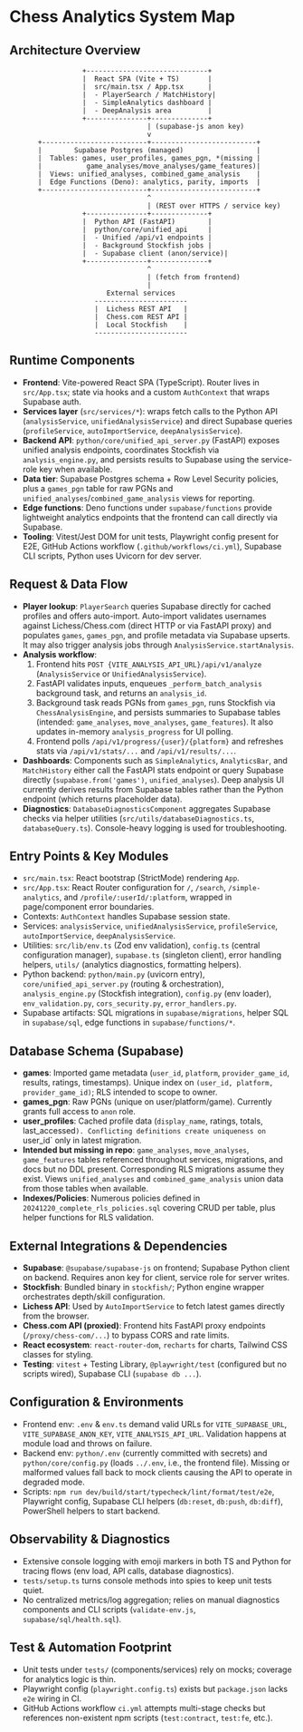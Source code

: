 # Chess Analytics System Map

## Architecture Overview
```
                  +------------------------------+
                  |  React SPA (Vite + TS)       |
                  |  src/main.tsx / App.tsx      |
                  |  - PlayerSearch / MatchHistory|
                  |  - SimpleAnalytics dashboard |
                  |  - DeepAnalysis area         |
                  +---------------+--------------+
                                  | (supabase-js anon key)
                                  v
       +--------------------------+--------------------------+
       |        Supabase Postgres (managed)                  |
       |  Tables: games, user_profiles, games_pgn, *(missing |
       |           game_analyses/move_analyses/game_features)|
       |  Views: unified_analyses, combined_game_analysis    |
       |  Edge Functions (Deno): analytics, parity, imports  |
       +--------------------------+--------------------------+
                                  ^
                                  | (REST over HTTPS / service key)
                  +---------------+--------------+
                  |  Python API (FastAPI)        |
                  |  python/core/unified_api     |
                  |  - Unified /api/v1 endpoints |
                  |  - Background Stockfish jobs |
                  |  - Supabase client (anon/service)|
                  +---------------+--------------+
                                  ^
                                  | (fetch from frontend)
                                  |
                        External services
                     -----------------------
                     |  Lichess REST API   |
                     |  Chess.com REST API |
                     |  Local Stockfish    |
                     -----------------------
```

## Runtime Components
- **Frontend**: Vite-powered React SPA (TypeScript). Router lives in `src/App.tsx`; state via hooks and a custom `AuthContext` that wraps Supabase auth.
- **Services layer** (`src/services/*`): wraps fetch calls to the Python API (`analysisService`, `unifiedAnalysisService`) and direct Supabase queries (`profileService`, `autoImportService`, `deepAnalysisService`).
- **Backend API**: `python/core/unified_api_server.py` (FastAPI) exposes unified analysis endpoints, coordinates Stockfish via `analysis_engine.py`, and persists results to Supabase using the service-role key when available.
- **Data tier**: Supabase Postgres schema + Row Level Security policies, plus a `games_pgn` table for raw PGNs and `unified_analyses`/`combined_game_analysis` views for reporting.
- **Edge functions**: Deno functions under `supabase/functions` provide lightweight analytics endpoints that the frontend can call directly via Supabase.
- **Tooling**: Vitest/Jest DOM for unit tests, Playwright config present for E2E, GitHub Actions workflow (`.github/workflows/ci.yml`), Supabase CLI scripts, Python uses Uvicorn for dev server.

## Request & Data Flow
- **Player lookup**: `PlayerSearch` queries Supabase directly for cached profiles and offers auto-import. Auto-import validates usernames against Lichess/Chess.com (direct HTTP or via FastAPI proxy) and populates `games`, `games_pgn`, and profile metadata via Supabase upserts. It may also trigger analysis jobs through `AnalysisService.startAnalysis`.
- **Analysis workflow**:
  1. Frontend hits `POST {VITE_ANALYSIS_API_URL}/api/v1/analyze` (`AnalysisService` or `UnifiedAnalysisService`).
  2. FastAPI validates inputs, enqueues `_perform_batch_analysis` background task, and returns an `analysis_id`.
  3. Background task reads PGNs from `games_pgn`, runs Stockfish via `ChessAnalysisEngine`, and persists summaries to Supabase tables (intended: `game_analyses`, `move_analyses`, `game_features`). It also updates in-memory `analysis_progress` for UI polling.
  4. Frontend polls `/api/v1/progress/{user}/{platform}` and refreshes stats via `/api/v1/stats/...` and `/api/v1/results/...`.
- **Dashboards**: Components such as `SimpleAnalytics`, `AnalyticsBar`, and `MatchHistory` either call the FastAPI stats endpoint or query Supabase directly (`supabase.from('games')`, `unified_analyses`). Deep analysis UI currently derives results from Supabase tables rather than the Python endpoint (which returns placeholder data).
- **Diagnostics**: `DatabaseDiagnosticsComponent` aggregates Supabase checks via helper utilities (`src/utils/databaseDiagnostics.ts`, `databaseQuery.ts`). Console-heavy logging is used for troubleshooting.

## Entry Points & Key Modules
- `src/main.tsx`: React bootstrap (StrictMode) rendering `App`.
- `src/App.tsx`: React Router configuration for `/`, `/search`, `/simple-analytics`, and `/profile/:userId/:platform`, wrapped in page/component error boundaries.
- Contexts: `AuthContext` handles Supabase session state.
- Services: `analysisService`, `unifiedAnalysisService`, `profileService`, `autoImportService`, `deepAnalysisService`.
- Utilities: `src/lib/env.ts` (Zod env validation), `config.ts` (central configuration manager), `supabase.ts` (singleton client), error handling helpers, `utils/` (analytics diagnostics, formatting helpers).
- Python backend: `python/main.py` (uvicorn entry), `core/unified_api_server.py` (routing & orchestration), `analysis_engine.py` (Stockfish integration), `config.py` (env loader), `env_validation.py`, `cors_security.py`, `error_handlers.py`.
- Supabase artifacts: SQL migrations in `supabase/migrations`, helper SQL in `supabase/sql`, edge functions in `supabase/functions/*`.

## Database Schema (Supabase)
- **games**: Imported game metadata (`user_id`, `platform`, `provider_game_id`, results, ratings, timestamps). Unique index on `(user_id, platform, provider_game_id)`; RLS intended to scope to owner.
- **games_pgn**: Raw PGNs (unique on user/platform/game). Currently grants full access to `anon` role.
- **user_profiles**: Cached profile data (`display_name`, ratings, totals, last_accessed`). Conflicting definitions create uniqueness on `user_id` only in latest migration.
- **Intended but missing in repo**: `game_analyses`, `move_analyses`, `game_features` tables referenced throughout services, migrations, and docs but no DDL present. Corresponding RLS migrations assume they exist. Views `unified_analyses` and `combined_game_analysis` union data from those tables when available.
- **Indexes/Policies**: Numerous policies defined in `20241220_complete_rls_policies.sql` covering CRUD per table, plus helper functions for RLS validation.

## External Integrations & Dependencies
- **Supabase**: `@supabase/supabase-js` on frontend; Supabase Python client on backend. Requires anon key for client, service role for server writes.
- **Stockfish**: Bundled binary in `stockfish/`; Python engine wrapper orchestrates depth/skill configuration.
- **Lichess API**: Used by `AutoImportService` to fetch latest games directly from the browser.
- **Chess.com API (proxied)**: Frontend hits FastAPI proxy endpoints (`/proxy/chess-com/...`) to bypass CORS and rate limits.
- **React ecosystem**: `react-router-dom`, `recharts` for charts, Tailwind CSS classes for styling.
- **Testing**: `vitest` + Testing Library, `@playwright/test` (configured but no scripts wired), Supabase CLI (`supabase db ...`).

## Configuration & Environments
- Frontend env: `.env` & `env.ts` demand valid URLs for `VITE_SUPABASE_URL`, `VITE_SUPABASE_ANON_KEY`, `VITE_ANALYSIS_API_URL`. Validation happens at module load and throws on failure.
- Backend env: `python/.env` (currently committed with secrets) and `python/core/config.py` (loads `../.env`, i.e., the frontend file). Missing or malformed values fall back to mock clients causing the API to operate in degraded mode.
- Scripts: `npm run dev/build/start/typecheck/lint/format/test/e2e`, Playwright config, Supabase CLI helpers (`db:reset`, `db:push`, `db:diff`), PowerShell helpers to start backend.

## Observability & Diagnostics
- Extensive console logging with emoji markers in both TS and Python for tracing flows (env load, API calls, database diagnostics).
- `tests/setup.ts` turns console methods into spies to keep unit tests quiet.
- No centralized metrics/log aggregation; relies on manual diagnostics components and CLI scripts (`validate-env.js`, `supabase/sql/health.sql`).

## Test & Automation Footprint
- Unit tests under `tests/` (components/services) rely on mocks; coverage for analytics logic is thin.
- Playwright config (`playwright.config.ts`) exists but `package.json` lacks `e2e` wiring in CI.
- GitHub Actions workflow `ci.yml` attempts multi-stage checks but references non-existent npm scripts (`test:contract`, `test:fe`, etc.).
